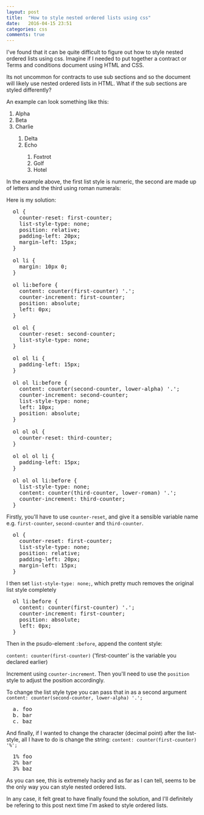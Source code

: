 ```yaml
---
layout: post
title:  "How to style nested ordered lists using css"
date:   2016-04-15 23:51
categories: css
comments: true
---
```


I've found that it can be quite difficult to figure out how to style nested ordered lists using css. Imagine if I needed to put together a contract or Terms and conditions document using HTML and CSS.

<!--more-->

Its not uncommon for contracts to use sub sections and so the document will likely use nested ordered lists in HTML. What if the sub sections are styled differently?

An example can look something like this:

<div class='style-ol'>
  <ol>
    <li>
      Alpha
    </li>
    <li>
      Beta
    </li>
    <li>
      Charlie
    </li>
    <ol>
      <li>
        Delta
      </li>
      <li>
        Echo
      </li>
      <ol>
        <li>
          Foxtrot
        </li>
        <li>
          Golf
        </li>
        <li>
          Hotel
        </li>
      </ol>
    </ol>
  </ol>
</div>

In the example above, the first list style is numeric, the second are made up of letters and the third using roman numerals:

Here is my solution:

<pre>
  ol {
    counter-reset: first-counter;
    list-style-type: none;
    position: relative;
    padding-left: 20px;
    margin-left: 15px;
  }

  ol li {
    margin: 10px 0;
  }

  ol li:before {
    content: counter(first-counter) '.';
    counter-increment: first-counter;
    position: absolute;
    left: 0px;
  }

  ol ol {
    counter-reset: second-counter;
    list-style-type: none;
  }

  ol ol li {
    padding-left: 15px;
  }

  ol ol li:before {
    content: counter(second-counter, lower-alpha) '.';
    counter-increment: second-counter;
    list-style-type: none;
    left: 10px;
    position: absolute;
  }

  ol ol ol {
    counter-reset: third-counter;
  }

  ol ol ol li {
    padding-left: 15px;
  }

  ol ol ol li:before {
    list-style-type: none;
    content: counter(third-counter, lower-roman) '.';
    counter-increment: third-counter;
  }
</pre>

Firstly, you'll have to use `counter-reset`, and give it a sensible variable name e.g. `first-counter`, `second-counter` and `third-counter`.

<pre>
  ol {
    counter-reset: first-counter;
    list-style-type: none;
    position: relative;
    padding-left: 20px;
    margin-left: 15px;
  }
</pre>

I then set `list-style-type: none;`, which pretty much removes the original list style completely

<pre>
  ol li:before {
    content: counter(first-counter) '.';
    counter-increment: first-counter;
    position: absolute;
    left: 0px;
  }
</pre>

Then in the psudo-element `:before`, append the content style:

`content: counter(first-counter)`
('first-counter' is the variable you declared earlier)

Increment using `counter-increment`. Then you'll need to use the `position` style to adjust the position accordingly.

To change the list style type you can pass that in as a second argument
`content: counter(second-counter, lower-alpha) '.';`

<pre>
  a. foo
  b. bar
  c. baz
</pre>

And finally, if I wanted to change the character (decimal point) after the list-style, all I have to do is change the string: `content: counter(first-counter) '%';`

<pre>
  1% foo
  2% bar
  3% baz
</pre>

As you can see, this is extremely hacky and as far as I can tell, seems to be the only way you can style nested ordered lists.

In any case, it felt great to have finally found the solution, and I'll definitely be refering to this post next time I'm asked to style ordered lists.
